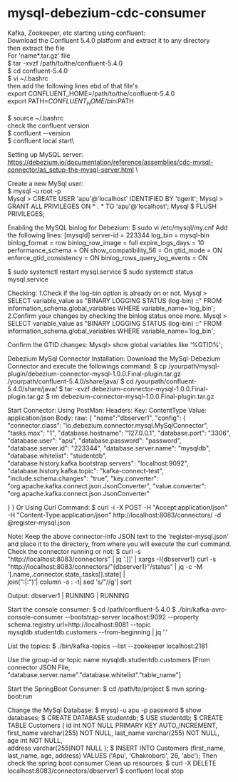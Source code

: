 # mysql-debezium-cdc-consumer

Kafka, Zookeeper, etc starting using confluent:\
Download the Confluent 5.4.0 platform and extract it to any directory\
then extract the file\
For 'name*.tar.gz' file\
$ tar -xvzf /path/to/the/confluent-5.4.0\
$ cd confluent-5.4.0\
$ vi ~/.bashrc\
then add the following lines ebd of that file's\
export CONFLUENT_HOME=/path/to/the/confluent-5.4.0\
export PATH=$CONFLUENT_HOME/bin:$PATH\
\
$ source ~/.bashrc\
check the confluent version\
$  confluent --version\
$ confluent local start\

Setting up MySQL server:\
https://debezium.io/documentation/reference/assemblies/cdc-mysql-connector/as_setup-the-mysql-server.html \

Create a new MySql user:\
$ mysql -u root -p \
Mysql > CREATE USER 'apu'@'localhost' IDENTIFIED BY 'tigerit';
Mysql > GRANT ALL PRIVILEGES ON * . * TO 'apu'@'localhost';
Mysql $ FLUSH PRIVILEGES;

Enabling the MySQL binlog for Debezium:
$ sudo vi /etc/mysql/my.cnf
Add the following lines: 
[mysqld]
server-id         = 223344
log_bin           = mysql-bin
binlog_format     = row
binlog_row_image  = full
expire_logs_days  = 10
performance_schema = ON
show_compatibility_56 = On
gtid_mode = ON
enforce_gtid_consistency = ON
binlog_rows_query_log_events = ON

$ sudo systemctl restart mysql.service
$ sudo systemctl status mysql.service

Checking:
1.Check if the log-bin option is already on or not.
Mysql > SELECT variable_value as "BINARY LOGGING STATUS (log-bin) ::"
FROM information_schema.global_variables WHERE variable_name='log_bin';
2.Confirm your changes by checking the binlog status once more.
Mysql > SELECT variable_value as "BINARY LOGGING STATUS (log-bin) ::"
FROM information_schema.global_variables WHERE variable_name='log_bin';

Confirm the GTID changes:
Mysql> show global variables like '%GTID%';

Debezium MySql Connector Installation:
Download the MySql-Debezium Connector and execute the followings command:
$ cp /yourpath/mysql-plugin/debezium-connector-mysql-1.0.0.Final-plugin.tar.gz /yourpath/confluent-5.4.0/share/java/
$ cd /yourpath/confluent-5.4.0/share/java/
$ tar -xvzf debezium-connector-mysql-1.0.0.Final-plugin.tar.gz
$ rm debezium-connector-mysql-1.0.0.Final-plugin.tar.gz

Start Connector:
Using PostMan: 
Headers:
Key: ContentType
Value: application/json
Body:
raw:
{
"name":"dbserver1",
  "config": {
    "connector.class": "io.debezium.connector.mysql.MySqlConnector",
    "tasks.max": "1",
    "database.hostname": "127.0.0.1",
    "database.port": "3306",
    "database.user": "apu",
    "database.password": "password",
    "database.server.id": "223344",
    "database.server.name": "mysqldb",
    "database.whitelist": "studentdb",
    "database.history.kafka.bootstrap.servers": "localhost:9092",
    "database.history.kafka.topic": "kafka-connect-test",
    "include.schema.changes": "true",
    "key.converter": "org.apache.kafka.connect.json.JsonConverter",
    "value.converter": "org.apache.kafka.connect.json.JsonConverter"

  }
}
Or
Using Curl Command:
$ curl -i -X POST -H "Accept:application/json" -H "Content-Type:application/json" http://localhost:8083/connectors/ -d @register-mysql.json

Note: Keep the above connector-info JSON text to the 'register-mysql.json' and place it to the directory, from where you will execute the curl command.
Check the connector running or not:
$ curl -s "http://localhost:8083/connectors" | jq '.[]' | xargs -I{dbserver1} curl -s "http://localhost:8083/connectors/"{dbserver1}"/status" | jq -c -M '[.name,.connector.state,.tasks[].state] |  
join(":|:")'| column -s : -t| sed 's/"//g'| sort

Output:
dbserver1 | RUNNING | RUNNING

Start the console consumer:
$ cd /path/confluent-5.4.0
$ ./bin/kafka-avro-console-consumer --bootstrap-server localhost:9092 --property schema.registry.url=http://localhost:8081 --topic mysqldb.studentdb.customers --from-beginning | jq '.'

List the topics:
$ ./bin/kafka-topics --list --zookeeper localhost:2181

Use the group-id or topic name 
mysqldb.studentdb.customers
[From connector JSON File,
"database.server.name"."database.whitelist"."table_name"]

Start the SpringBoot Consumer:
$ cd /path/to/project
$ mvn spring-boot:run

Change the MySql Database:
$ mysql -u apu -p
password
$ show databases;
$ CREATE DATABASE  studentdb;
$ USE studentdb;
$ CREATE TABLE Customers (
   id int NOT NULL PRIMARY KEY AUTO_INCREMENT,
   first_name varchar(255) NOT NULL,
   last_name varchar(255) NOT NULL,
   age int NOT NULL,   
address varchar(255)NOT NULL
);
$ INSERT INTO Customers (first_name, last_name, age, address)
VALUES ('Apu', 'Chakroborti', 26, 'abc');
Then check the spring boot consumer
Clean up resources:
$ curl -X DELETE localhost:8083/connectors/dbserver1
$ confluent local stop
